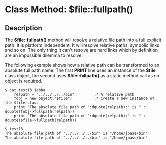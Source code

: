 # Class Method: $file::fullpath()

<PageHeader />

## Description

The **\$file::fullpath()** method will resolve a relative file path into a full explicit path. It is platform independent. It will resolve relative paths, symbolic links and so on. The only thing it can't resolve are hard links which by definition are an impossible dilemma to resolve.

The following example shows how a relative path can be transformed to an absolute full path name. The first **PRINT** line uses an instance of the **\$file** class object, the second uses **\$file::fullpath()** as a static method call as no object is required.

```
$ cat test13.jabba
    relpath = "../../../../bin"         ;* A relative path
    fobj = new object("$file")          ;* Create a new instance of the $file class
    print "The absolute file path of ":dquote(relpath):" is " : dquote(fobj->fullpath(relpath))
    print "The absolute file path of ":dquote(relpath):" is " : dquote($file->fullpath(relpath))
```

```
$ test13
The absolute file path of "../../../../bin" is "/home/jbase/bin"
The absolute file path of "../../../../bin" is "/home/jbase/bin"
```
  
<PageFooter />
